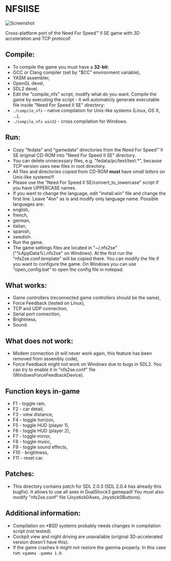 NFSIISE
=======

![Screenshot](http://zaps166.sourceforge.net/gh-imgs/NFSIISE-screenshot.png)

Cross-platform port of the Need For Speed™ II SE game with 3D acceleration and TCP protocol!

## Compile:

* To compile the game you must have a **32-bit**:
 * GCC or Clang compiler (set by "$CC" environment variable),
 * YASM assembler,
 * OpenGL devel,
 * SDL2 devel.
* Edit the "compile_nfs" script, modify what do you want. Compile the game by executing the script - it will automaticly generate executable file inside "Need For Speed II SE" directory:
 * `./compile_nfs` - native compilation for Unix-like systems (Linux, OS X, ...),
 * `./compile_nfs win32` - cross compilation for Windows.

## Run:

* Copy "fedata" and "gamedata" directories from the Need For Speed™ II SE original CD-ROM into "Need For Speed II SE" directory.
* You can delete unnecessary files, e.g. "fedata/pc/text/text.*", because TCP version uses new files in root directory.
* All files and directories copied from CD-ROM **must** have *small letters* on Unix-like systems!!!
 * Please use the "Need For Speed II SE/convert_to_lowercase" script if you have UPPERCASE names.
* If you want to change the language, edit "install.win" file and change the first line. Leave "4nn" as is and modify only language name. Possible languages are:
 * english,
 * french,
 * german,
 * italian,
 * spanish,
 * swedish.
* Run the game.
* The game settings files are located in "~/.nfs2se" ("%AppData%\\.nfs2se" on Windows). At the first run the "nfs2se.conf.template" will be copied there. You can modify the file if you want to configure the game. On Windows you can use "open_config.bat" to open the config file in notepad.

## What works:

* Game controllers (reconnected game controllers should be the same),
* Force Feedback (tested on Linux),
* TCP and UDP connection,
* Serial port connection,
* Brightness,
* Sound.

## What does not work:

* Modem connection (it will never work again, this feature has been removed from assembly code),
* Force Feedback might not work on Windows due to bugs in SDL2. You can try to enable it in "nfs2se.conf" file (WindowsForceFeedbackDevice).

## Function keys in-game

* F1  - toggle rain,
* F2  - car detail,
* F3  - view distance,
* F4  - toggle horizon,
* F5  - toggle HUD (player 1),
* F6  - toggle HUD (player 2),
* F7  - toggle mirror,
* F8  - toggle music,
* F9  - toggle sound effects,
* F10 - brightness,
* F11 - reset car.

## Patches:

* This directory contains patch for SDL 2.0.3 (SDL 2.0.4 has already this bugfix). It allows to use all axes in DualShock3 gamepad! You must also modify "nfs2se.conf" file (Joystick0Axes, Joystick0Buttons).

## Additional information:

* Compilation on *BSD systems probably needs changes in compilation script (not tested).
* Cockpit view and night driving are unavailable (original 3D-accelerated version doesn't have this).
* If the game crashes it might not restore the gamma properly. In this case run: `xgamma -gamma 1.0`.
